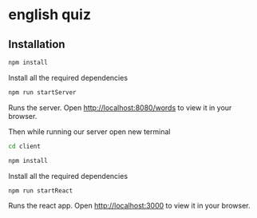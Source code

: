 # english quiz

## Installation

```bash
npm install
```

Install all the required dependencies

```bash
npm run startServer
```

Runs the server.
Open [http://localhost:8080/words](http://localhost:8080/words) to view it in your browser.

Then while running our server open new terminal

```sh
cd client
```

```bash
npm install
```

Install all the required dependencies

```bash
npm run startReact
```

Runs the react app.
Open [http://localhost:3000](http://localhost:3000) to view it in your browser.
